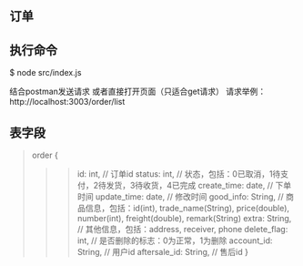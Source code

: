 ## 订单

## 执行命令
$ node src/index.js

结合postman发送请求
或者直接打开页面（只适合get请求） 
请求举例：http://localhost:3003/order/list

## 表字段
>order {
>>>id: int, // 订单id
>>>status: int, // 状态，包括：0已取消，1待支付，2待发货，3待收货，4已完成
>>>create_time: date, // 下单时间
>>>update_time: date, // 修改时间
>>>good_info: String, // 商品信息，包括：id(int), trade_name(String), price(double), number(int), freight(double), remark(String)
>>>extra: String, // 其他信息，包括：address, receiver, phone
>>>delete_flag: int, // 是否删除的标志：0为正常，1为删除
>>>account_id: String, // 用户id
>>>aftersale_id: String, // 售后id
>}
